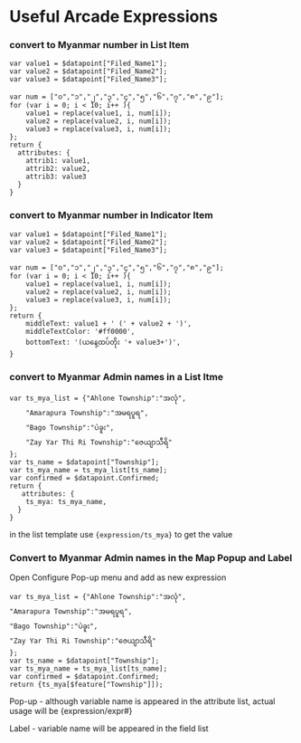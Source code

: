 # Useful Arcade Expressions

### convert to Myanmar number in List Item
```
var value1 = $datapoint["Filed_Name1"];
var value2 = $datapoint["Filed_Name2"];
var value3 = $datapoint["Filed_Name3"];

var num = ["၀","၁","၂","၃","၄","၅","၆","၇","၈","၉"];
for (var i = 0; i < 10; i++ ){   
    value1 = replace(value1, i, num[i]);  
    value2 = replace(value2, i, num[i]); 
    value3 = replace(value3, i, num[i]); 
};
return {
  attributes: {
    attrib1: value1,
    attrib2: value2,
    attrib3: value3
  }
}
```

### convert to Myanmar number in Indicator Item
```
var value1 = $datapoint["Filed_Name1"];
var value2 = $datapoint["Filed_Name2"];
var value3 = $datapoint["Filed_Name3"];

var num = ["၀","၁","၂","၃","၄","၅","၆","၇","၈","၉"];
for (var i = 0; i < 10; i++ ){   
    value1 = replace(value1, i, num[i]);  
    value2 = replace(value2, i, num[i]); 
    value3 = replace(value3, i, num[i]); 
};
return {
    middleText: value1 + ' (' + value2 + ')',
    middleTextColor: '#ff0000',
    bottomText: '(ယနေ့ထပ်တိုး '+ value3+')',
}
```
### convert to Myanmar Admin names in a List Itme
```
var ts_mya_list = {"Ahlone Township":"အလုံ",
    "Amarapura Township":"အမရပူရ",
    "Bago Township":"ပဲခူး",
    "Zay Yar Thi Ri Township":"ဇေယျာသီရိ"
};
var ts_name = $datapoint["Township"];
var ts_mya_name = ts_mya_list[ts_name];
var confirmed = $datapoint.Confirmed;
return {
   attributes: {
    ts_mya: ts_mya_name,
  }
}
```
in the list template use ```{expression/ts_mya}``` to get the value

### Convert to Myanmar Admin names in the Map Popup and Label
Open Configure Pop-up menu and add as new expression

```
var ts_mya_list = {"Ahlone Township":"အလုံ",
"Amarapura Township":"အမရပူရ",
"Bago Township":"ပဲခူး",
"Zay Yar Thi Ri Township":"ဇေယျာသီရိ"
};
var ts_name = $datapoint["Township"];
var ts_mya_name = ts_mya_list[ts_name];
var confirmed = $datapoint.Confirmed;
return {ts_mya[$feature["Township"]]);
```
Pop-up - although variable name is appeared in the attribute list, actual usage will be {expression/expr#}

Label - variable name will be appeared in the field list

